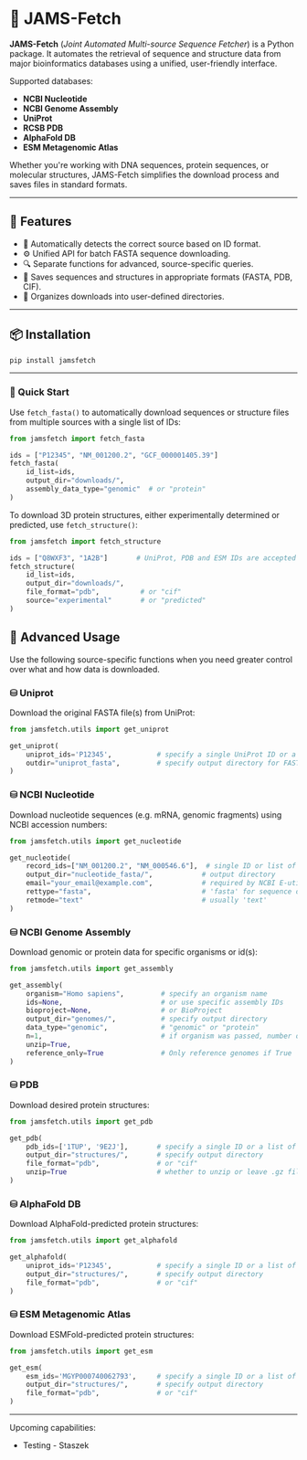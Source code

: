 # 🧬 JAMS-Fetch

**JAMS-Fetch** (_Joint Automated Multi-source Sequence Fetcher_) is a Python package. It automates the retrieval of sequence and structure data from major bioinformatics databases using a unified, user-friendly interface.

Supported databases:
- **NCBI Nucleotide**
- **NCBI Genome Assembly**
- **UniProt**
- **RCSB PDB**
- **AlphaFold DB**
- **ESM Metagenomic Atlas**

Whether you're working with DNA sequences, protein sequences, or molecular structures, JAMS-Fetch simplifies the download process and saves files in standard formats.

---

## 🚀 Features

- 🧠 Automatically detects the correct source based on ID format.
- ⚙️ Unified API for batch FASTA sequence downloading.
- 🔍 Separate functions for advanced, source-specific queries.
- 💾 Saves sequences and structures in appropriate formats (FASTA, PDB, CIF).
- 📁 Organizes downloads into user-defined directories.

---

## 📦 Installation

```bash
pip install jamsfetch
```

---

### 🚀 Quick Start

Use `fetch_fasta()` to automatically download sequences or structure files from multiple sources with a single list of IDs:

```python
from jamsfetch import fetch_fasta

ids = ["P12345", "NM_001200.2", "GCF_000001405.39"]
fetch_fasta(
    id_list=ids,
    output_dir="downloads/",
    assembly_data_type="genomic"  # or "protein"
)
```
To download 3D protein structures, either experimentally determined or predicted, use `fetch_structure()`:
```python
from jamsfetch import fetch_structure

ids = ["Q8WXF3", "1A2B"]       # UniProt, PDB and ESM IDs are accepted
fetch_structure(
    id_list=ids,
    output_dir="downloads/",
    file_format="pdb",          # or "cif"
    source="experimental"       # or "predicted"
)
```

## 🔧 Advanced Usage

Use the following source-specific functions when you need greater control over what and how data is downloaded.

### ⛁ Uniprot

Download the original FASTA file(s) from UniProt:

```python
from jamsfetch.utils import get_uniprot

get_uniprot(
    uniprot_ids='P12345',           # specify a single UniProt ID or a list of IDs
    outdir="uniprot_fasta",         # specify output directory for FASTA files
)
```

### ⛁ NCBI Nucleotide
Download nucleotide sequences (e.g. mRNA, genomic fragments) using NCBI accession numbers:
```python
from jamsfetch.utils import get_nucleotide

get_nucleotide(
    record_ids=["NM_001200.2", "NM_000546.6"],  # single ID or list of IDs
    output_dir="nucleotide_fasta/",            # output directory
    email="your_email@example.com",            # required by NCBI E-utilities
    rettype="fasta",                           # 'fasta' for sequence only, or 'gb' for GenBank format
    retmode="text"                             # usually 'text'
)
```
### ⛁ NCBI Genome Assembly

Download genomic or protein data for specific organisms or id(s):

```python
from jamsfetch.utils import get_assembly

get_assembly(
    organism="Homo sapiens",         # specify an organism name
    ids=None,                        # or use specific assembly IDs
    bioproject=None,                 # or BioProject
    output_dir="genomes/",           # specify output directory
    data_type="genomic",             # "genomic" or "protein"
    n=1,                             # if organism was passed, number of genome/proteoms to download
    unzip=True,                  
    reference_only=True              # Only reference genomes if True
)
```

### ⛁ PDB

Download desired protein structures:

```python
from jamsfetch.utils import get_pdb

get_pdb(
    pdb_ids=['1TUP', '9E2J'],       # specify a single ID or a list of IDs
    output_dir="structures/",       # specify output directory
    file_format="pdb",              # or "cif"
    unzip=True                      # whether to unzip or leave .gz files
)
```

### ⛁ AlphaFold DB

Download AlphaFold-predicted protein structures:

```python
from jamsfetch.utils import get_alphafold

get_alphafold(
    uniprot_ids='P12345',           # specify a single ID or a list of IDs
    output_dir="structures/",       # specify output directory
    file_format="pdb",              # or "cif"
)
```

### ⛁ ESM Metagenomic Atlas

Download ESMFold-predicted protein structures:
```python
from jamsfetch.utils import get_esm

get_esm(
    esm_ids='MGYP000740062793',     # specify a single ID or a list of IDs
    output_dir="structures/",       # specify output directory
    file_format="pdb",              # or "cif"
)
```

---
Upcoming capabilities:
* Testing - Staszek
